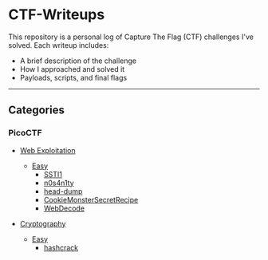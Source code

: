 # CTF-Writeups

This repository is a personal log of Capture The Flag (CTF) challenges I've solved.
Each writeup includes:
- A brief description of the challenge
- How I approached and solved it
- Payloads, scripts, and final flags

---
## Categories
### PicoCTF
- [Web Exploitation](./PicoCTF/WebExploitation)
  - [Easy](./PicoCTF/WebExploitation/easy)
    - [SSTI1](./PicoCTF/WebExploitation/easy/SSTI1.md)
    - [n0s4n1ty](./PicoCTF/WebExploitation/easy/n0s4n1ty.md)
    - [head-dump](./PicoCTF/WebExploitation/easy/head-dump.md)
    - [CookieMonsterSecretRecipe](./PicoCTF/WebExploitation/easy/CookieMonsterSecretRecipe.md)
    - [WebDecode](./PicoCTF/WebExploitation/easy/WebDecode.md)

- [Cryptography](./PicoCTF/Cryptography)
  - [Easy](./PicoCTF/Cryptography/easy)
    - [hashcrack](./PicoCTF/Cryptography/easy/hashcrack.md)
